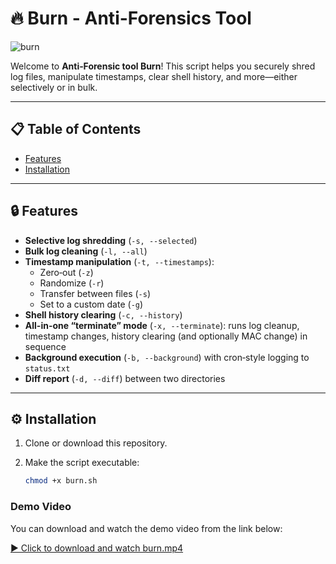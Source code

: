 # 🔥 Burn - Anti-Forensics Tool

![burn](https://socialify.git.ci/omertasci11/burn/image?font=Inter&language=1&name=1&owner=1&pattern=Transparent&theme=Auto)

Welcome to **Anti‑Forensic tool Burn**! This script helps you securely shred log files, manipulate timestamps, clear shell history, and more—either selectively or in bulk.


---

## 📋 Table of Contents

- [Features](#-features)  
- [Installation](#-installation)  

---

## 🔒 Features

- **Selective log shredding** (`-s, --selected`)  
- **Bulk log cleaning** (`-l, --all`)  
- **Timestamp manipulation** (`-t, --timestamps`):  
  - Zero‑out (`-z`)  
  - Randomize (`-r`)  
  - Transfer between files (`-s`)  
  - Set to a custom date (`-g`)  
- **Shell history clearing** (`-c, --history`)  
- **All-in-one “terminate” mode** (`-x, --terminate`): runs log cleanup, timestamp changes, history clearing (and optionally MAC change) in sequence  
- **Background execution** (`-b, --background`) with cron‑style logging to `status.txt`  
- **Diff report** (`-d, --diff`) between two directories  

---

## ⚙️ Installation

1. Clone or download this repository.  
2. Make the script executable:

   ```bash
   chmod +x burn.sh

### Demo Video

You can download and watch the demo video from the link below:

[▶️ Click to download and watch burn.mp4](./burn.mp4)

